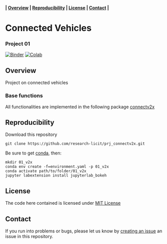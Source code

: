 **| [Overview](#overview) | [Reproducibility](#reproducibility) | [License](#license) | [Contact](#contact) |**

# Connected Vehicles 

### Project 01

[![Binder](https://mybinder.org/badge_logo.svg)](https://mybinder.org/v2/gh/research-licit/prj_connectv2x.git/Project01?filepath=Project01.ipynb) [![Colab](https://colab.research.google.com/assets/colab-badge.svg)](https://colab.research.google.com/github/research-licit/prj_connectv2x/blob/Project01/Project01.ipynb)

## Overview

Project on connected vehicles

### Base functions 

All functionalities are implemented in the following package [connectv2x](https://github.com/research-licit/connectv2x)

## Reproducibility

Download this repository

```{bash}
git clone https://github.com/research-licit/prj_connectv2x.git
```

Be sure to get [conda](https://www.anaconda.com/distribution/), then:

```{bash}
mkdir 01_v2x
conda env create -f=environment.yaml -p 01_v2x
conda activate path/to/folder/01_v2x
jupyter labextension install jupyterlab_bokeh
```

## License

The code here contained is licensed under [MIT License](LICENSE)

## Contact 

If you run into problems or bugs, please let us know by [creating an issue](https://github.com/research-licit/prj_connectv2x/issues/new) an issue in this repository.
